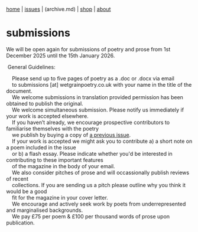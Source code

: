 [home](index.md) | [issues](issues.md) | (archive.md) | [shop](shop.md)  |  [about](about.md)

# submissions


We will be open again for submissions of poetry and prose from 1st December 2025 until the 15th January 2026.

​
General Guidelines:

&nbsp;&nbsp;&nbsp;&nbsp;Please send up to five pages of poetry as a .doc or .docx via email <br>
&nbsp;&nbsp;&nbsp;&nbsp;to submissions [at] wetgrainpoetry.co.uk with your name in the title of the document. <br>
&nbsp;&nbsp;&nbsp;&nbsp;We welcome submissions in translation provided permission has been obtained to publish the original. <br>
&nbsp;&nbsp;&nbsp;&nbsp;We welcome simultaneous submission. Please notify us immediately if your work is accepted elsewhere. <br>
&nbsp;&nbsp;&nbsp;&nbsp;If you haven’t already, we encourage prospective contributors to familiarise themselves with the poetry <br>
&nbsp;&nbsp;&nbsp;&nbsp;we publish by buying a copy of [a previous issue](shop.md). <br>
&nbsp;&nbsp;&nbsp;&nbsp;If your work is accepted we might ask you to contribute a) a short note on a poem included in the issue <br>
&nbsp;&nbsp;&nbsp;&nbsp;or b) a flash essay. Please indicate whether you'd be interested in contributing to these important features <br>
&nbsp;&nbsp;&nbsp;&nbsp;of the magazine in the body of your email. <br>
&nbsp;&nbsp;&nbsp;&nbsp;We also consider pitches of prose and will occassionally publish reviews of recent <br>
&nbsp;&nbsp;&nbsp;&nbsp;collections. If you are sending us a pitch please outline why you think it would be a good <br>
&nbsp;&nbsp;&nbsp;&nbsp;fit for the magazine in your cover letter. <br>
&nbsp;&nbsp;&nbsp;&nbsp;We encourage and actively seek work by poets from underrepresented and marginalised backgrounds. <br>
&nbsp;&nbsp;&nbsp;&nbsp;We pay £75 per poem & £100 per thousand words of prose upon publication. <br>





